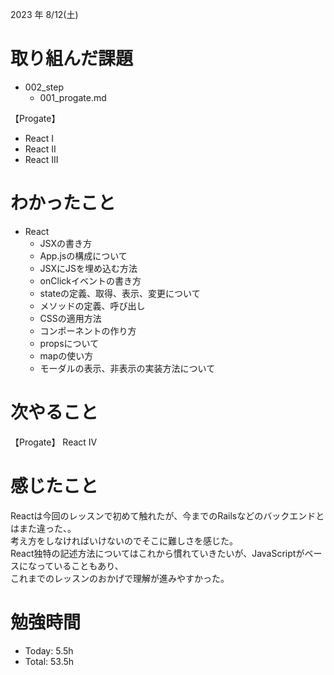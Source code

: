 2023 年 8/12(土)

# 取り組んだ課題
- 002_step
  - 001_progate.md

【Progate】
-  React I
-  React II
-  React III

# わかったこと
- React
  - JSXの書き方
  - App.jsの構成について
  - JSXにJSを埋め込む方法
  - onClickイベントの書き方
  - stateの定義、取得、表示、変更について
  - メソッドの定義、呼び出し
  - CSSの適用方法
  - コンポーネントの作り方
  - propsについて
  - mapの使い方
  - モーダルの表示、非表示の実装方法について
# 次やること
【Progate】
React IV
# 感じたこと
Reactは今回のレッスンで初めて触れたが、今までのRailsなどのバックエンドとはまた違った、。<br> 
考え方をしなければいけないのでそこに難しさを感じた。<br>
React独特の記述方法についてはこれから慣れていきたいが、JavaScriptがベースになっていることもあり、<br>
これまでのレッスンのおかげで理解が進みやすかった。

# 勉強時間
- Today: 5.5h
- Total: 53.5h

